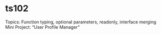 # ts102
Topics: Function typing, optional parameters, readonly, interface merging Mini Project: “User Profile Manager”
